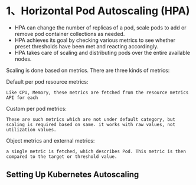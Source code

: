 # 1、Horizontal Pod Autoscaling (HPA)

* HPA can change the number of replicas of a pod, scale pods to add or remove pod container collections as needed. 
* HPA achieves its goal by checking various metrics to see whether preset thresholds have been met and reacting accordingly. 
* HPA takes care of scaling and distributing pods over the entire available nodes.

Scaling is done based on metrics. There are three kinds of metrics:

Default per pod resource metrics: 
    
    Like CPU, Memory, these metrics are fetched from the resource metrics API for each
Custom per pod metrics: 
    
    These are such metrics which are not under default category, but scaling is required based on same. it works with raw values, not utilization values.
Object metrics and external metrics: 
      
    a single metric is fetched, which describes Pod. This metric is then compared to the target or threshold value.
    
## Setting Up Kubernetes Autoscaling
